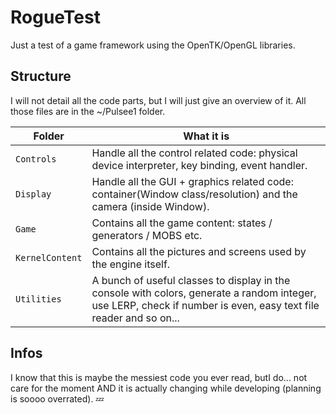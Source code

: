 # RogueTest
Just a test of a game framework using the OpenTK/OpenGL libraries.

## Structure
I will not detail all the code parts, but I will just give an overview of it.
All those files are in the ~/Pulsee1 folder. 

Folder | What it is
------- | -------
`Controls` | Handle all the control related code: physical device interpreter, key binding, event handler.
`Display` | Handle all the GUI + graphics related code: container(Window class/resolution) and the camera (inside Window).
`Game` | Contains all the game content: states / generators / MOBS etc.
`KernelContent` | Contains all the pictures and screens used by the engine itself.
`Utilities` | A bunch of useful classes to display in the console with colors, generate a random integer, use LERP, check if number is even, easy text file reader and so on...

## Infos
I know that this is maybe the messiest code you ever read, butI do...  not care for the moment AND it is actually changing while developing (planning is soooo overrated). :zzz:

